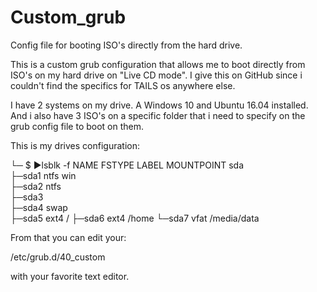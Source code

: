 # Custom_grub
Config file for booting ISO's directly from the hard drive.

This is a custom grub configuration that allows me to boot directly from ISO's on my hard drive on "Live CD mode". I give this on GitHub since i couldn't find the specifics for TAILS os anywhere else.

I have 2 systems on my drive. A Windows 10 and Ubuntu 16.04 installed. And i also have 3 ISO's on a specific folder that i need to specify on the grub config file to boot on them.

This is my drives configuration:

└─ $ ▶lsblk -f
NAME   FSTYPE   LABEL      MOUNTPOINT
sda                                                        
├─sda1 ntfs     win                        
├─sda2 ntfs                                
├─sda3                                                     
├─sda4 swap            
├─sda5 ext4                /
├─sda6 ext4                /home
└─sda7 vfat                /media/data

From that you can edit your:

/etc/grub.d/40_custom

with your favorite text editor.

